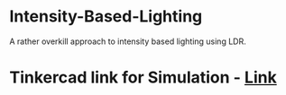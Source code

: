 # Intensity-Based-Lighting
A rather overkill approach to intensity based lighting using LDR.
# Tinkercad link for Simulation - [Link](https://www.tinkercad.com/things/5OT6ujhYzpi-ldr-lcd-arduino)
